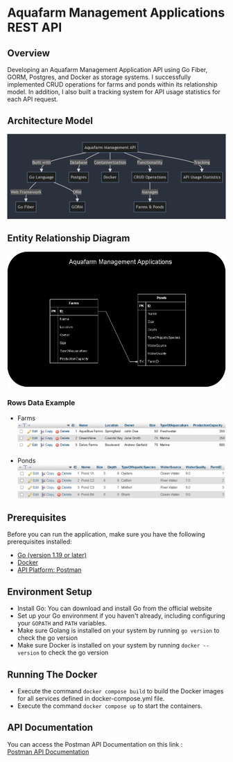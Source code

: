 # Aquafarm Management Applications REST API

## Overview
Developing an Aquafarm Management Application API using Go Fiber, GORM, Postgres, and Docker as storage systems. I successfully implemented CRUD operations for farms and ponds within its relationship model. In addition, I also built a tracking system for API usage statistics for each API request.

## Architecture Model
![Architecture](https://github.com/Wordyka/InternDelos-Wordyka/blob/8bd2105dee2aafad7cf2556ece94c313ddcb1c47/img/Architecture.png)

## Entity Relationship Diagram 
![Acces this link](https://github.com/Wordyka/InternDelos-Wordyka/blob/fbd6a4e7f41ae216bf63651d445b304e86a11348/img/ERD%20Aquafarm.png)

### Rows Data Example
- Farms
![Farms](https://github.com/Wordyka/InternDelos-Wordyka/blob/8bd2105dee2aafad7cf2556ece94c313ddcb1c47/img/Farms%20Rows%20Data.png)
  
- Ponds
![Ponds](https://github.com/Wordyka/InternDelos-Wordyka/blob/8bd2105dee2aafad7cf2556ece94c313ddcb1c47/img/Ponds%20Rows%20Data.png)

## Prerequisites
Before you can run the application, make sure you have the following prerequisites installed:

- [Go (version 1.19 or later)](https://go.dev/doc/install)
- [Docker](https://docs.docker.com/get-docker/)
- [API Platform: Postman](https://www.postman.com/downloads/)

## Environment Setup
- Install Go: You can download and install Go from the official website
- Set up your Go environment if you haven't already, including configuring your `GOPATH` and `PATH` variables.
- Make sure Golang is installed on your system by running `go version` to check the go version
- Make sure Docker is installed on your system by running `docker --version` to check the go version

## Running The Docker
- Execute the command `docker compose build` to build the Docker images for all services defined in docker-compose.yml file. 
- Execute the command `docker compose up` to start the containers.

## API Documentation
You can access the Postman API Documentation on this link :   
[Postman API Documentation](https://documenter.getpostman.com/view/19084112/2s9Ye8hFjd)
